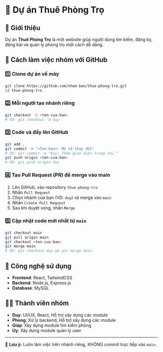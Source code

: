 # 📌 Dự án Thuê Phòng Trọ

## 🚀 Giới thiệu

Dự án **Thuê Phòng Trọ** là một website giúp người dùng tìm kiếm, đăng ký, đăng bài và quản lý phòng trọ một cách dễ dàng.

## 📁 Cách làm việc nhóm với GitHub

### 1️⃣ Clone dự án về máy

```bash
git clone https://github.com/nhom-ban/thue-phong-tro.git
cd thue-phong-tro
```

### 2️⃣ Mỗi người tạo nhánh riêng

```bash
git checkout -b <ten-cua-ban>
# VD: git checkout -b duy
```

### 3️⃣ Code và đẩy lên GitHub

```bash
git add .
git commit -m "<Ten-ban>: Mô tả thay đổi"
# VD: git commit -m "Duy: Thêm giao diện trang chủ"
git push origin <ten-cua-ban>
# VD: git push origin duy
```

### 4️⃣ Tạo Pull Request (PR) để merge vào main

1. Lên GitHub, vào repository `thue-phong-tro`
2. Nhấn `Pull Request`
3. Chọn nhánh của bạn (VD: `duy`) và merge vào `main`
4. Nhấn `Create Pull Request`
5. Sau khi duyệt xong, nhấn `Merge`

### 5️⃣ Cập nhật code mới nhất từ `main`

```bash
git checkout main
git pull origin main
git checkout <ten-cua-ban>
git merge main
# VD: git checkout duy && git merge main
```

## 📌 Công nghệ sử dụng

- **Frontend**: React, TailwindCSS
- **Backend**: Node.js, Express.js
- **Database**: MySQL

## 👨‍💻 Thành viên nhóm

- **Duy**: UI/UX, React, Hỗ trợ xây dựng các module
- **Phong**: Xử lý backend, Hỗ trợ xây dựng các module
- **Giáp**: Xây dựng module tìm kiếm phòng
- **Uy**: Xây dựng module quản lý user

---

📢 **Lưu ý:** Luôn làm việc trên nhánh riêng, KHÔNG commit trực tiếp vào `main`.

